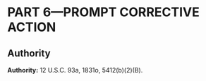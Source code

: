 # PART 6—PROMPT CORRECTIVE ACTION 


## Authority

**Authority:** 12 U.S.C. 93a, 1831o, 5412(b)(2)(B).


